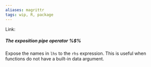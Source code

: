 ```yaml
---
aliases: magrittr
tags: wip, R, package
---
```

Link:

##### The exposition _pipe_ operator _%$%_
Expose the names in `lhs` to the `rhs` expression. This is useful when functions do not have a built-in data argument.